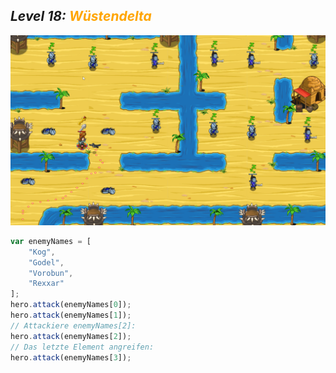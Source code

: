 ## ***Level 18:***  <span style="color: orange">***Wüstendelta***



![MyImage](<Welt 3 Level 18.png>)
```Javascript
var enemyNames = [
    "Kog",
    "Godel",
    "Vorobun",
    "Rexxar"
];
hero.attack(enemyNames[0]);
hero.attack(enemyNames[1]);
// Attackiere enemyNames[2]:
hero.attack(enemyNames[2]);
// Das letzte Element angreifen:
hero.attack(enemyNames[3]);
```